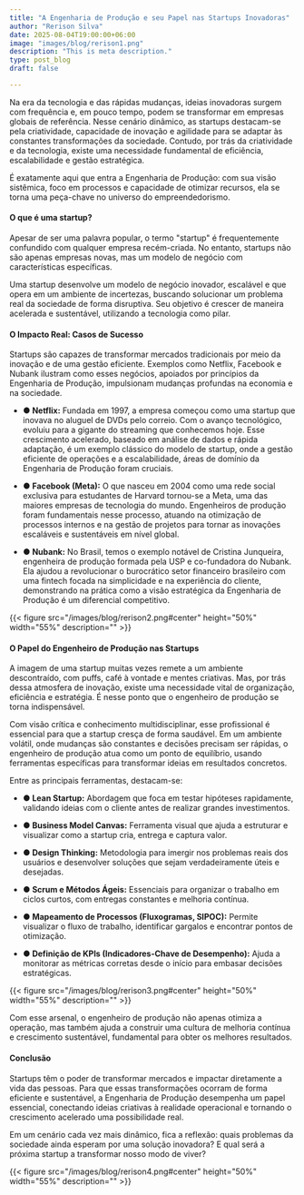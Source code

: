 ```yaml
---
title: "A Engenharia de Produção e seu Papel nas Startups Inovadoras"
author: "Rerison Silva"
date: 2025-08-04T19:00:00+06:00
image: "images/blog/rerison1.png"
description: "This is meta description."
type: post_blog
draft: false

--- 
```


Na era da tecnologia e das rápidas mudanças, ideias inovadoras surgem com frequência e, em pouco tempo, podem se transformar em empresas globais de referência. Nesse cenário dinâmico, as startups destacam-se pela criatividade, capacidade de inovação e agilidade para se adaptar às constantes transformações da sociedade. Contudo, por trás da criatividade e da tecnologia, existe uma necessidade fundamental de eficiência, escalabilidade e gestão estratégica.

É exatamente aqui que entra a Engenharia de Produção: com sua visão sistêmica, foco em processos e capacidade de otimizar recursos, ela se torna uma peça-chave no universo do empreendedorismo.

#### O que é uma startup?

Apesar de ser uma palavra popular, o termo "startup" é frequentemente confundido com qualquer empresa recém-criada. No entanto, startups não são apenas empresas novas, mas um modelo de negócio com características específicas.

Uma startup desenvolve um modelo de negócio inovador, escalável e que opera em um ambiente de incertezas, buscando solucionar um problema real da sociedade de forma disruptiva. Seu objetivo é crescer de maneira acelerada e sustentável, utilizando a tecnologia como pilar.

#### O Impacto Real: Casos de Sucesso

Startups são capazes de transformar mercados tradicionais por meio da inovação e de uma gestão eficiente. Exemplos como Netflix, Facebook e Nubank ilustram como esses negócios, apoiados por princípios da Engenharia de Produção, impulsionam mudanças profundas na economia e na sociedade.

- **● Netflix:** Fundada em 1997, a empresa começou como uma startup que inovava no aluguel de DVDs pelo correio. Com o avanço tecnológico, evoluiu para a gigante do streaming que conhecemos hoje. Esse crescimento acelerado, baseado em análise de dados e rápida adaptação, é um exemplo clássico do modelo de startup, onde a gestão eficiente de operações e a escalabilidade, áreas de domínio da Engenharia de Produção foram cruciais.

- **● Facebook (Meta):** O que nasceu em 2004 como uma rede social exclusiva para estudantes de Harvard tornou-se a Meta, uma das maiores empresas de tecnologia do mundo. Engenheiros de produção foram fundamentais nesse processo, atuando na otimização de processos internos e na gestão de projetos para tornar as inovações escaláveis e sustentáveis em nível global.


- **● Nubank:** No Brasil, temos o exemplo notável de Cristina Junqueira, engenheira de produção formada pela USP e co-fundadora do Nubank. Ela ajudou a revolucionar o burocrático setor financeiro brasileiro com uma fintech focada na simplicidade e na experiência do cliente, demonstrando na prática como a visão estratégica da Engenharia de Produção é um diferencial competitivo.

{{< figure src="/images/blog/rerison2.png#center" height="50%" width="55%" description="" >}}


#### O Papel do Engenheiro de Produção nas Startups

A imagem de uma startup muitas vezes remete a um ambiente descontraído, com puffs, café à vontade e mentes criativas. Mas, por trás dessa atmosfera de inovação, existe uma necessidade vital de organização, eficiência e estratégia. É nesse ponto que o engenheiro de produção se torna indispensável.

Com visão crítica e conhecimento multidisciplinar, esse profissional é essencial para que a startup cresça de forma saudável. Em um ambiente volátil, onde mudanças são constantes e decisões precisam ser rápidas, o engenheiro de produção atua como um ponto de equilíbrio, usando ferramentas específicas para transformar ideias em resultados concretos.

Entre as principais ferramentas, destacam-se:

- **● Lean Startup:** Abordagem que foca em testar hipóteses rapidamente, validando ideias com o cliente antes de realizar grandes investimentos.

- **● Business Model Canvas:** Ferramenta visual que ajuda a estruturar e visualizar como a startup cria, entrega e captura valor.

- **● Design Thinking:** Metodologia para imergir nos problemas reais dos usuários e desenvolver soluções que sejam verdadeiramente úteis e desejadas.

- **● Scrum e Métodos Ágeis:** Essenciais para organizar o trabalho em ciclos curtos, com entregas constantes e melhoria contínua.

- **● Mapeamento de Processos (Fluxogramas, SIPOC):** Permite visualizar o fluxo de trabalho, identificar gargalos e encontrar pontos de otimização.

- **● Definição de KPIs (Indicadores-Chave de Desempenho):** Ajuda a monitorar as métricas corretas desde o início para embasar decisões estratégicas.

{{< figure src="/images/blog/rerison3.png#center" height="50%" width="55%" description="" >}}

Com esse arsenal, o engenheiro de produção não apenas otimiza a operação, mas também ajuda a construir uma cultura de melhoria contínua e crescimento sustentável, fundamental para obter os melhores resultados.

#### Conclusão

Startups têm o poder de transformar mercados e impactar diretamente a vida das pessoas. Para que essas transformações ocorram de forma eficiente e sustentável, a Engenharia de Produção desempenha um papel essencial, conectando ideias criativas à realidade operacional e tornando o crescimento acelerado uma possibilidade real.

Em um cenário cada vez mais dinâmico, fica a reflexão: quais problemas da sociedade ainda esperam por uma solução inovadora? E qual será a próxima startup a transformar nosso modo de viver?


{{< figure src="/images/blog/rerison4.png#center" height="50%" width="55%" description="" >}}


